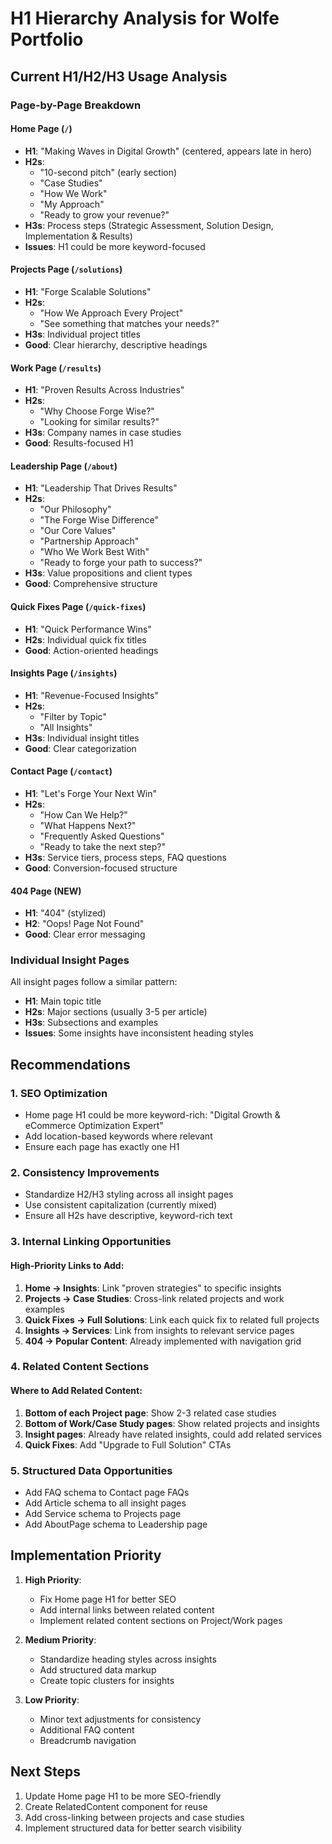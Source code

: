 # H1 Hierarchy Analysis for Wolfe Portfolio

## Current H1/H2/H3 Usage Analysis

### Page-by-Page Breakdown

#### Home Page (`/`)
- **H1**: "Making Waves in Digital Growth" (centered, appears late in hero)
- **H2s**: 
  - "10-second pitch" (early section)
  - "Case Studies" 
  - "How We Work"
  - "My Approach"
  - "Ready to grow your revenue?"
- **H3s**: Process steps (Strategic Assessment, Solution Design, Implementation & Results)
- **Issues**: H1 could be more keyword-focused

#### Projects Page (`/solutions`)
- **H1**: "Forge Scalable Solutions"
- **H2s**: 
  - "How We Approach Every Project"
  - "See something that matches your needs?"
- **H3s**: Individual project titles
- **Good**: Clear hierarchy, descriptive headings

#### Work Page (`/results`)
- **H1**: "Proven Results Across Industries"
- **H2s**: 
  - "Why Choose Forge Wise?"
  - "Looking for similar results?"
- **H3s**: Company names in case studies
- **Good**: Results-focused H1

#### Leadership Page (`/about`)
- **H1**: "Leadership That Drives Results"
- **H2s**: 
  - "Our Philosophy"
  - "The Forge Wise Difference"
  - "Our Core Values"
  - "Partnership Approach"
  - "Who We Work Best With"
  - "Ready to forge your path to success?"
- **H3s**: Value propositions and client types
- **Good**: Comprehensive structure

#### Quick Fixes Page (`/quick-fixes`)
- **H1**: "Quick Performance Wins"
- **H2s**: Individual quick fix titles
- **Good**: Action-oriented headings

#### Insights Page (`/insights`)
- **H1**: "Revenue-Focused Insights"
- **H2s**: 
  - "Filter by Topic"
  - "All Insights"
- **H3s**: Individual insight titles
- **Good**: Clear categorization

#### Contact Page (`/contact`)
- **H1**: "Let's Forge Your Next Win"
- **H2s**: 
  - "How Can We Help?"
  - "What Happens Next?"
  - "Frequently Asked Questions"
  - "Ready to take the next step?"
- **H3s**: Service tiers, process steps, FAQ questions
- **Good**: Conversion-focused structure

#### 404 Page (NEW)
- **H1**: "404" (stylized)
- **H2**: "Oops! Page Not Found"
- **Good**: Clear error messaging

### Individual Insight Pages

All insight pages follow a similar pattern:
- **H1**: Main topic title
- **H2s**: Major sections (usually 3-5 per article)
- **H3s**: Subsections and examples
- **Issues**: Some insights have inconsistent heading styles

## Recommendations

### 1. SEO Optimization
- Home page H1 could be more keyword-rich: "Digital Growth & eCommerce Optimization Expert"
- Add location-based keywords where relevant
- Ensure each page has exactly one H1

### 2. Consistency Improvements
- Standardize H2/H3 styling across all insight pages
- Use consistent capitalization (currently mixed)
- Ensure all H2s have descriptive, keyword-rich text

### 3. Internal Linking Opportunities

#### High-Priority Links to Add:
1. **Home → Insights**: Link "proven strategies" to specific insights
2. **Projects → Case Studies**: Cross-link related projects and work examples
3. **Quick Fixes → Full Solutions**: Link each quick fix to related full projects
4. **Insights → Services**: Link from insights to relevant service pages
5. **404 → Popular Content**: Already implemented with navigation grid

### 4. Related Content Sections

#### Where to Add Related Content:
1. **Bottom of each Project page**: Show 2-3 related case studies
2. **Bottom of Work/Case Study pages**: Show related projects and insights
3. **Insight pages**: Already have related insights, could add related services
4. **Quick Fixes**: Add "Upgrade to Full Solution" CTAs

### 5. Structured Data Opportunities
- Add FAQ schema to Contact page FAQs
- Add Article schema to all insight pages
- Add Service schema to Projects page
- Add AboutPage schema to Leadership page

## Implementation Priority

1. **High Priority**:
   - Fix Home page H1 for better SEO
   - Add internal links between related content
   - Implement related content sections on Project/Work pages

2. **Medium Priority**:
   - Standardize heading styles across insights
   - Add structured data markup
   - Create topic clusters for insights

3. **Low Priority**:
   - Minor text adjustments for consistency
   - Additional FAQ content
   - Breadcrumb navigation

## Next Steps

1. Update Home page H1 to be more SEO-friendly
2. Create RelatedContent component for reuse
3. Add cross-linking between projects and case studies
4. Implement structured data for better search visibility